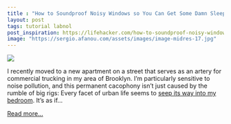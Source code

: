 ```yaml
---
title : "How to Soundproof Noisy Windows so You Can Get Some Damn Sleep"
layout: post
tags: tutorial labnol
post_inspiration: https://lifehacker.com/how-to-soundproof-noisy-windows-1845726560
image: "https://sergio.afanou.com/assets/images/image-midres-17.jpg"
---
```


<img src="https://i.kinja-img.com/gawker-media/image/upload/s--Jd3i0bg---/c_fit,fl_progressive,q_80,w_636/lamf4fheculbqgfhr8xt.jpg" /><p>I recently moved to a new apartment on a street that serves as an artery for commercial trucking in my area of Brooklyn. I’m particularly sensitive to noise pollution, and this permanent cacophony isn’t just caused by the rumble of big rigs: Every facet of urban life seems to <a href="https://lifehacker.com/how-to-transform-your-bright-and-noisy-bedroom-into-a-s-1172988690">seep its way into my bedroom</a>. It’s as if…</p><p><a href="https://lifehacker.com/how-to-soundproof-noisy-windows-1845726560">Read more...</a></p>
